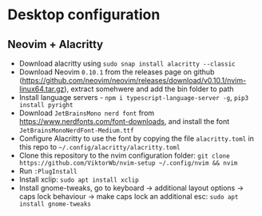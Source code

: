 # Desktop configuration

## Neovim + Alacritty

- Download alacritty using `sudo snap install alacritty --classic`
- Download Neovim `0.10.1` from the releases page on github (https://github.com/neovim/neovim/releases/download/v0.10.1/nvim-linux64.tar.gz), extract somehwere and add the bin folder to path
- Install language servers - `npm i typescript-language-server -g`, `pip3 install pyright`
- Download `JetBrainsMono nerd font` from https://www.nerdfonts.com/font-downloads, and install the font `JetBrainsMonoNerdFont-Medium.ttf`
- Configure Alacritty to use the font by copying the file `alacritty.toml` in this repo to `~/.config/alacritty/alacritty.toml`
- Clone this repository to the nvim configuration folder: `git clone https://github.com/ViktorWb/nvim-setup ~/.config/nvim && nvim`
- Run `:PlugInstall`
- Install xclip: `sudo apt install xclip`
- Install gnome-tweaks, go to keyboard -> additional layout options -> caps lock behaviour -> make caps lock an additional esc: `sudo apt install gnome-tweaks`
